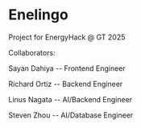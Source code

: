 # Enelingo
Project for EnergyHack @ GT 2025

Collaborators:

Sayan Dahiya -- Frontend Engineer

Richard Ortiz -- Backend Engineer

Linus Nagata -- AI/Backend Engineer

Steven Zhou -- AI/Database Engineer
